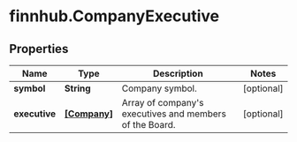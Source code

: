 # finnhub.CompanyExecutive

## Properties

Name | Type | Description | Notes
------------ | ------------- | ------------- | -------------
**symbol** | **String** | Company symbol. | [optional] 
**executive** | [**[Company]**](Company.md) | Array of company&#39;s executives and members of the Board. | [optional] 



